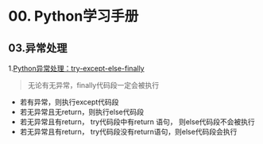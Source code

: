 # 00. Python学习手册

## 03.异常处理
1.[Python异常处理：try-except-else-finally](https://zhuanlan.zhihu.com/p/360807803)
> 无论有无异常，finally代码段一定会被执行
- 若有异常，则执行except代码段
- 若无异常且无return，则执行else代码段
- 若无异常且有return， try代码段中有return 语句， 则else代码段不会被执行
- 若无异常且有return， try代码段没有return语句，则else代码段会执行

